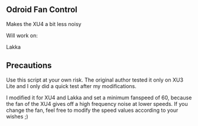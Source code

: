 Odroid Fan Control
---
Makes the XU4 a bit less noisy

Will work on:

Lakka

Precautions
---

Use this script at your own risk.
The original author tested it only on XU3 Lite and I only did a quick test after my modifications.

I modified it for XU4 and Lakka and set a minimum fanspeed of 60,
because the fan of the XU4 gives off a high frequency noise at lower speeds.
If you change the fan, feel free to modify the speed values according to your wishes ;)
